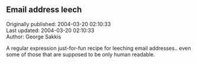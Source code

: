 ## Email address leech  
Originally published: 2004-03-20 02:10:33  
Last updated: 2004-03-20 02:10:33  
Author: George Sakkis  
  
A regular expression just-for-fun recipe for leeching email addresses.. even
some of those that are supposed to be only human readable.